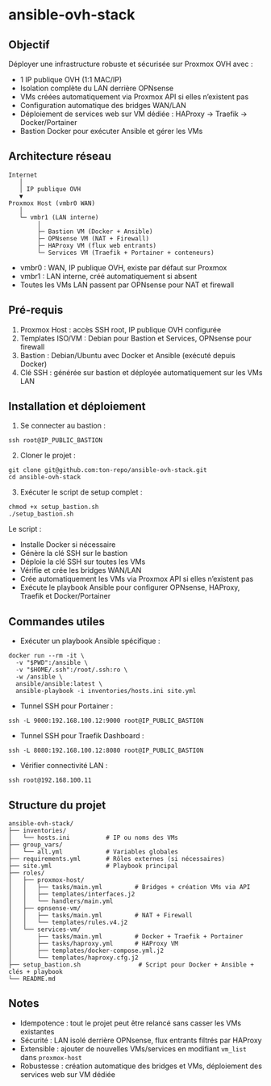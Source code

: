 # ansible-ovh-stack

## Objectif
Déployer une infrastructure robuste et sécurisée sur Proxmox OVH avec :

- 1 IP publique OVH (1:1 MAC/IP)
- Isolation complète du LAN derrière OPNsense
- VMs créées automatiquement via Proxmox API si elles n’existent pas
- Configuration automatique des bridges WAN/LAN
- Déploiement de services web sur VM dédiée : HAProxy → Traefik → Docker/Portainer
- Bastion Docker pour exécuter Ansible et gérer les VMs

## Architecture réseau
```
Internet
   │
   │ IP publique OVH
   ▼
Proxmox Host (vmbr0 WAN)
   │
   └─ vmbr1 (LAN interne)
        │
        ├─ Bastion VM (Docker + Ansible)
        ├─ OPNsense VM (NAT + Firewall)
        ├─ HAProxy VM (flux web entrants)
        └─ Services VM (Traefik + Portainer + conteneurs)
```

- vmbr0 : WAN, IP publique OVH, existe par défaut sur Proxmox
- vmbr1 : LAN interne, créé automatiquement si absent
- Toutes les VMs LAN passent par OPNsense pour NAT et firewall

## Pré-requis

1. Proxmox Host : accès SSH root, IP publique OVH configurée
2. Templates ISO/VM : Debian pour Bastion et Services, OPNsense pour firewall
3. Bastion : Debian/Ubuntu avec Docker et Ansible (exécuté depuis Docker)
4. Clé SSH : générée sur bastion et déployée automatiquement sur les VMs LAN

## Installation et déploiement

1. Se connecter au bastion :
```
ssh root@IP_PUBLIC_BASTION
```

2. Cloner le projet :
```
git clone git@github.com:ton-repo/ansible-ovh-stack.git
cd ansible-ovh-stack
```

3. Exécuter le script de setup complet :
```
chmod +x setup_bastion.sh
./setup_bastion.sh
```

Le script :
- Installe Docker si nécessaire
- Génère la clé SSH sur le bastion
- Déploie la clé SSH sur toutes les VMs
- Vérifie et crée les bridges WAN/LAN
- Crée automatiquement les VMs via Proxmox API si elles n’existent pas
- Exécute le playbook Ansible pour configurer OPNsense, HAProxy, Traefik et Docker/Portainer

## Commandes utiles

- Exécuter un playbook Ansible spécifique :
```
docker run --rm -it \
  -v "$PWD":/ansible \
  -v "$HOME/.ssh":/root/.ssh:ro \
  -w /ansible \
  ansible/ansible:latest \
  ansible-playbook -i inventories/hosts.ini site.yml
```

- Tunnel SSH pour Portainer :
```
ssh -L 9000:192.168.100.12:9000 root@IP_PUBLIC_BASTION
```

- Tunnel SSH pour Traefik Dashboard :
```
ssh -L 8080:192.168.100.12:8080 root@IP_PUBLIC_BASTION
```

- Vérifier connectivité LAN :
```
ssh root@192.168.100.11
```

## Structure du projet

```
ansible-ovh-stack/
├── inventories/
│   └── hosts.ini          # IP ou noms des VMs
├── group_vars/
│   └── all.yml            # Variables globales
├── requirements.yml       # Rôles externes (si nécessaires)
├── site.yml               # Playbook principal
├── roles/
│   ├── proxmox-host/
│   │   ├── tasks/main.yml         # Bridges + création VMs via API
│   │   ├── templates/interfaces.j2
│   │   └── handlers/main.yml
│   ├── opnsense-vm/
│   │   ├── tasks/main.yml         # NAT + Firewall
│   │   └── templates/rules.v4.j2
│   └── services-vm/
│       ├── tasks/main.yml         # Docker + Traefik + Portainer
│       ├── tasks/haproxy.yml      # HAProxy VM
│       ├── templates/docker-compose.yml.j2
│       └── templates/haproxy.cfg.j2
├── setup_bastion.sh                # Script pour Docker + Ansible + clés + playbook
└── README.md
```

## Notes

- Idempotence : tout le projet peut être relancé sans casser les VMs existantes
- Sécurité : LAN isolé derrière OPNsense, flux entrants filtrés par HAProxy
- Extensible : ajouter de nouvelles VMs/services en modifiant `vm_list` dans `proxmox-host`
- Robustesse : création automatique des bridges et VMs, déploiement des services web sur VM dédiée
